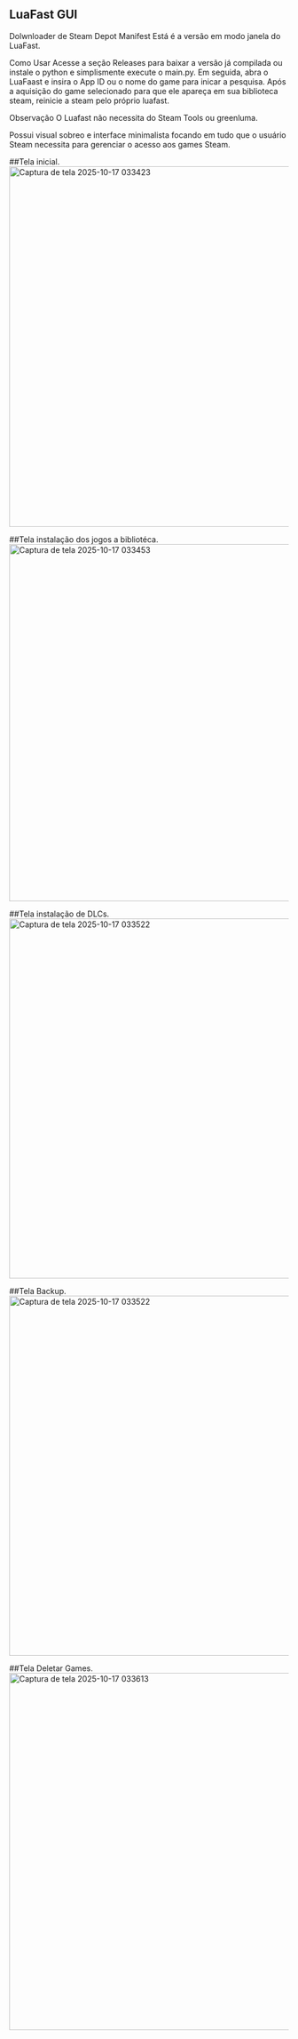 ## LuaFast GUI 
Dolwnloader de Steam Depot Manifest
Está é a versão em modo janela do LuaFast.

Como Usar
Acesse a seção Releases para baixar a versão já compilada ou instale o python e simplismente execute o main.py. Em seguida, abra o LuaFaast e insira o App ID ou o nome do game para inicar a pesquisa. Após a aquisição do game selecionado para que ele apareça em sua biblioteca steam, reinicie a steam pelo próprio luafast.

Observação
O Luafast não necessita do Steam Tools ou greenluma.

Possui visual sobreo e interface minimalista focando em tudo que o usuário Steam necessita para gerenciar o acesso aos games Steam.

##Tela inicial.
<img width="925" height="649" alt="Captura de tela 2025-10-17 033423" src="https://github.com/user-attachments/assets/2bb65c9a-74e4-4221-88a6-0f2dca7b65f2" />

##Tela instalação dos jogos a bibliotéca.
<img width="929" height="643" alt="Captura de tela 2025-10-17 033453" src="https://github.com/user-attachments/assets/d40f822e-acaa-4074-b0ac-2ca92146cce4" />

##Tela instalação de DLCs.
<img width="928" height="648" alt="Captura de tela 2025-10-17 033522" src="https://github.com/user-attachments/assets/fc5e1479-21f6-4e5d-8fa5-ff71e8270a32" />

##Tela Backup.
<img width="928" height="648" alt="Captura de tela 2025-10-17 033522" src="https://github.com/user-attachments/assets/10b34722-b014-4d6e-83f1-c0af72c7ba8c" />

##Tela Deletar Games.
<img width="923" height="643" alt="Captura de tela 2025-10-17 033613" src="https://github.com/user-attachments/assets/6a2910e7-3e38-4e98-823d-c608e3feba06" />

